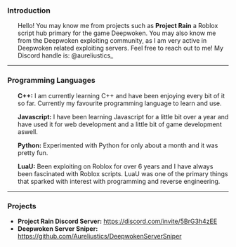 ### Introduction
<ul>
Hello! You may know me from projects such as <b>Project Rain</b> 
a Roblox script hub primary for the game Deepwoken. 
You may also know me from the Deepwoken exploiting community, as I am very active in Deepwoken related exploiting servers.
Feel free to reach out to me! My Discord handle is: @aureliustics_
</ul>
<hr>

### Programming Languages
<ul>
  <b>C++:</b> I am currently learning C++ and have been enjoying every bit of it so far. Currently my favourite programming language to learn and use.
</ul>
<ul>
<b>Javascript:</b> I have been learning Javascript for a little bit over a year and have used it for web development and a little bit of game development aswell.
</ul>
<ul>
<b>Python:</b> Experimented with Python for only about a month and it was pretty fun.
</ul>
<ul>
<b>LuaU:</b> Been exploiting on Roblox for over 6 years and I have always been fascinated with Roblox scripts. LuaU was one of the primary things that sparked with interest with programming and reverse engineering.
</ul>
<hr>

### Projects
- <b>Project Rain Discord Server:</b> https://discord.com/invite/5BrG3h4zEE <br>
- <b>Deepwoken Server Sniper: </b> https://github.com/Aureliustics/DeepwokenServerSniper


<!--
**Aureliustics/Aureliustics** is a ✨ _special_ ✨ repository because its `README.md` (this file) appears on your GitHub profile.

Here are some ideas to get you started:

- 🔭 I’m currently working on ...
- 🌱 I’m currently learning ...
- 👯 I’m looking to collaborate on ...
- 🤔 I’m looking for help with ...
- 💬 Ask me about ...
- 📫 How to reach me: ...
- 😄 Pronouns: ...
- ⚡ Fun fact: ...
-->
